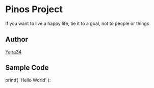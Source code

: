 # Pinos Project
If you want to live a happy life, tie it to a goal, not to people or things
## Author
[Yajra34](https://github.com/Yajra34)
## Sample Code
printf( 'Hello World' ):
